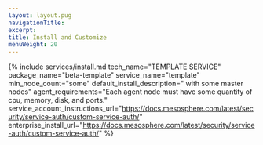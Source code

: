 ```yaml
---
layout: layout.pug
navigationTitle:
excerpt:
title: Install and Customize
menuWeight: 20
---
```


{% include services/install.md
    tech_name="TEMPLATE SERVICE"
    package_name="beta-template"
    service_name="template"
    min_node_count="some"
    default_install_description=" with some master nodes"
    agent_requirements="Each agent node must have some quantity of cpu, memory, disk, and ports."
    service_account_instructions_url="https://docs.mesosphere.com/latest/security/service-auth/custom-service-auth/"
    enterprise_install_url="https://docs.mesosphere.com/latest/security/service-auth/custom-service-auth/" %}
